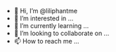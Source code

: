 - 👋 Hi, I’m @liliphantme
- 👀 I’m interested in ...
- 🌱 I’m currently learning ...
- 💞️ I’m looking to collaborate on ...
- 📫 How to reach me ...

<!---
liliphantme/liliphantme is a ✨ special ✨ repository because its `README.md` (this file) appears on your GitHub profile.
You can click the Preview link to take a look at your changes.
--->
